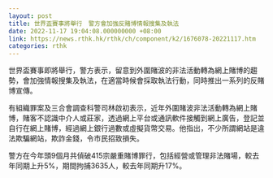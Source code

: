 ```yaml
---
layout: post
title: 世界盃賽事將舉行　警方會加強反賭博情報搜集及執法
date: 2022-11-17 19:04:08.000000000 +08:00
link: https://news.rthk.hk/rthk/ch/component/k2/1676078-20221117.htm
categories: rthk
---
```


世界盃賽事即將舉行，警方表示，留意到外圍賭波的非法活動轉為網上賭博的趨勢，會加強情報搜集及執法，在適當時候會採取執法行動，同時推出一系列的反賭博宣傳。

有組織罪案及三合會調查科警司林啟初表示，近年外圍賭波非法活動轉為網上賭博，賭客不認識中介人或莊家，透過網上平台或通訊軟件接觸到網上廣告，登記並自行在網上賭博，經過網上銀行過數或虛擬貨幣交易。他指出，不少所謂網站是違法欺騙網站，欺詐金錢，令市民招致損失。

警方在今年頭9個月共偵破415宗嚴重賭博罪行，包括經營或管理非法賭場，較去年同期上升5%，期間拘捕3635人，較去年同期升17%。
